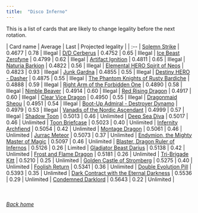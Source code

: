 ```yaml
---
title:  "Disco Inferno"
---
```


This is a list of cards that are likely to change legality before the next rotation.

| Card name | Average | Last | Projected legality |
| :-- |
[Solemn Strike](https://db.ygoprodeck.com/card/?search=Solemn%20Strike) | 0.4677 | 0.78 | Illegal |
[D/D Cerberus](https://db.ygoprodeck.com/card/?search=D/D%20Cerberus) | 0.4752 | 0.65 | Illegal |
[Ice Beast Zerofyne](https://db.ygoprodeck.com/card/?search=Ice%20Beast%20Zerofyne) | 0.4799 | 0.62 | Illegal |
[Artifact Ignition](https://db.ygoprodeck.com/card/?search=Artifact%20Ignition) | 0.4811 | 0.65 | Illegal |
[Naturia Barkion](https://db.ygoprodeck.com/card/?search=Naturia%20Barkion) | 0.4822 | 0.56 | Illegal |
[Elemental HERO Spirit of Neos](https://db.ygoprodeck.com/card/?search=Elemental%20HERO%20Spirit%20of%20Neos) | 0.4823 | 0.93 | Illegal |
[Junk Gardna](https://db.ygoprodeck.com/card/?search=Junk%20Gardna) | 0.4855 | 0.55 | Illegal |
[Destiny HERO - Dasher](https://db.ygoprodeck.com/card/?search=Destiny%20HERO%20-%20Dasher) | 0.4875 | 0.55 | Illegal |
[The Phantom Knights of Rusty Bardiche](https://db.ygoprodeck.com/card/?search=The%20Phantom%20Knights%20of%20Rusty%20Bardiche) | 0.4888 | 0.59 | Illegal |
[Right Arm of the Forbidden One](https://db.ygoprodeck.com/card/?search=Right%20Arm%20of%20the%20Forbidden%20One) | 0.4890 | 0.58 | Illegal |
[Nimble Beaver](https://db.ygoprodeck.com/card/?search=Nimble%20Beaver) | 0.4914 | 0.60 | Illegal |
[Red Rising Dragon](https://db.ygoprodeck.com/card/?search=Red%20Rising%20Dragon) | 0.4917 | 0.60 | Illegal |
[Clear Vice Dragon](https://db.ygoprodeck.com/card/?search=Clear%20Vice%20Dragon) | 0.4950 | 0.55 | Illegal |
[Dragonmaid Sheou](https://db.ygoprodeck.com/card/?search=Dragonmaid%20Sheou) | 0.4951 | 0.54 | Illegal |
[Boot-Up Admiral - Destroyer Dynamo](https://db.ygoprodeck.com/card/?search=Boot-Up%20Admiral%20-%20Destroyer%20Dynamo) | 0.4979 | 0.53 | Illegal |
[Vanadis of the Nordic Ascendant](https://db.ygoprodeck.com/card/?search=Vanadis%20of%20the%20Nordic%20Ascendant) | 0.4999 | 0.57 | Illegal |
[Shadow Toon](https://db.ygoprodeck.com/card/?search=Shadow%20Toon) | 0.5013 | 0.46 | Unlimited |
[Deep Sea Diva](https://db.ygoprodeck.com/card/?search=Deep%20Sea%20Diva) | 0.5017 | 0.46 | Unlimited |
[Toon Briefcase](https://db.ygoprodeck.com/card/?search=Toon%20Briefcase) | 0.5023 | 0.40 | Unlimited |
[Infernity Archfiend](https://db.ygoprodeck.com/card/?search=Infernity%20Archfiend) | 0.5054 | 0.42 | Unlimited |
[Montage Dragon](https://db.ygoprodeck.com/card/?search=Montage%20Dragon) | 0.5061 | 0.46 | Unlimited |
[Jurrac Meteor](https://db.ygoprodeck.com/card/?search=Jurrac%20Meteor) | 0.5073 | 0.37 | Unlimited |
[Endymion, the Mighty Master of Magic](https://db.ygoprodeck.com/card/?search=Endymion,%20the%20Mighty%20Master%20of%20Magic) | 0.5097 | 0.46 | Unlimited |
[Blaster, Dragon Ruler of Infernos](https://db.ygoprodeck.com/card/?search=Blaster,%20Dragon%20Ruler%20of%20Infernos) | 0.5126 | 0.26 | Limited |
[Gladiator Beast Darius](https://db.ygoprodeck.com/card/?search=Gladiator%20Beast%20Darius) | 0.5138 | 0.42 | Unlimited |
[Frost and Flame Dragon](https://db.ygoprodeck.com/card/?search=Frost%20and%20Flame%20Dragon) | 0.5181 | 0.26 | Unlimited |
[Tri-Brigade Kitt](https://db.ygoprodeck.com/card/?search=Tri-Brigade%20Kitt) | 0.5210 | 0.25 | Unlimited |
[Golden Castle of Stromberg](https://db.ygoprodeck.com/card/?search=Golden%20Castle%20of%20Stromberg) | 0.5275 | 0.40 | Unlimited |
[Foolish Return](https://db.ygoprodeck.com/card/?search=Foolish%20Return) | 0.5341 | 0.36 | Unlimited |
[Double Evolution Pill](https://db.ygoprodeck.com/card/?search=Double%20Evolution%20Pill) | 0.5393 | 0.35 | Unlimited |
[Dark Contract with the Eternal Darkness](https://db.ygoprodeck.com/card/?search=Dark%20Contract%20with%20the%20Eternal%20Darkness) | 0.5536 | 0.29 | Unlimited |
[Condemned Darklord](https://db.ygoprodeck.com/card/?search=Condemned%20Darklord) | 0.5643 | 0.22 | Unlimited |

<br>

###### [Back home](index)